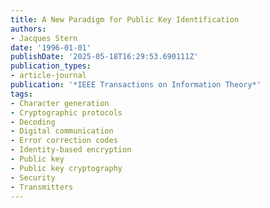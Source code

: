 ```yaml
---
title: A New Paradigm for Public Key Identification
authors:
- Jacques Stern
date: '1996-01-01'
publishDate: '2025-05-18T16:29:53.690111Z'
publication_types:
- article-journal
publication: '*IEEE Transactions on Information Theory*'
tags:
- Character generation
- Cryptographic protocols
- Decoding
- Digital communication
- Error correction codes
- Identity-based encryption
- Public key
- Public key cryptography
- Security
- Transmitters
---
```

